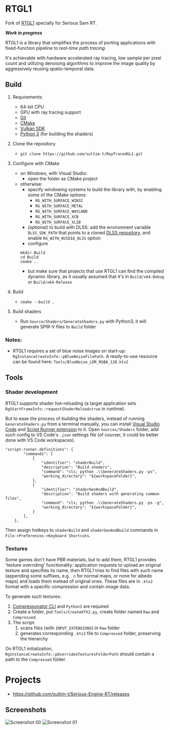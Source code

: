 # RTGL1

Fork of [RTGL1](https://github.com/sultim-t/RayTracedGL1) specially for Serious Sam RT.

***Work in progress***

RTGL1 is a library that simplifies the process of porting applications with fixed-function pipeline to *real-time path tracing*.

It's achievable with hardware accelerated ray tracing, low sample per pixel count and utilizing denoising algorithms to improve the image quality by aggressively reusing spatio-temporal data.


## Build
1. Requirements:
    * 64-bit CPU
    * GPU with ray tracing support
    * [Git](https://github.com/git-for-windows/git/releases)
    * [CMake](https://cmake.org/download/)
    * [Vulkan SDK](https://vulkan.lunarg.com/)
    * [Python 3](https://www.python.org/downloads/) (for building the shaders)
 
1. Clone the repository
    * `git clone https://github.com/sultim-t/RayTracedGL1.git`

1. Configure with CMake
    * on Windows, with Visual Studio: 
        * open the folder as CMake project
    * otherwise:
        * specify windowing systems to build the library with, by enabling some of the CMake options:
            * `RG_WITH_SURFACE_WIN32`
            * `RG_WITH_SURFACE_METAL`
            * `RG_WITH_SURFACE_WAYLAND`
            * `RG_WITH_SURFACE_XCB`
            * `RG_WITH_SURFACE_XLIB`
        * *(optional)* to build with DLSS: add the environment variable `DLSS_SDK_PATH` that points to a cloned [DLSS repository](https://github.com/NVIDIA/DLSS), and enable `RG_WITH_NVIDIA_DLSS` option    
        * configure
        ```
        mkdir Build
        cd Build
        cmake ..
        ```
        * but make sure that projects that use RTGL1 can find the compiled dynamic library, as it usually assumed that it's in `Build/x64-Debug` or `Build/x64-Release`

1. Build
    * `cmake --build .`

1. Build shaders
    * Run `Source/Shaders/GenerateShaders.py` with Python3, it will generate SPIR-V files to `Build` folder

### Notes:
* RTGL1 requires a set of blue noise images on start-up: `RgInstanceCreateInfo::pBlueNoiseFilePath`. A ready-to-use resource can be found here: `Tools/BlueNoise_LDR_RGBA_128.ktx2`


## Tools

### Shader development

RTGL1 supports shader hot-reloading (a target application sets `RgStartFrameInfo::requestShaderReload=true` in runtime).

But to ease the process of *building* the shaders, instead of running `GenerateShaders.py` from a terminal manually, you can install [Visual Studio Code](https://code.visualstudio.com/) and [Script Runner extension](https://marketplace.visualstudio.com/items?itemName=easterapps.script-runner) to it. Open `Sources/Shaders` folder, add such config to VS Code's `.json` settings file (of courser, it could be better done with VS Code workspaces).
```
"script-runner.definitions": {
        "commands": [
            {
                "identifier": "shaderBuild",
                "description": "Build shaders",
                "command": "cls; python .\\GenerateShaders.py -ps",
                "working_directory": "${workspaceFolder}",
            },
            {
                "identifier": "shaderGenAndBuild",
                "description": "Build shaders with generating common files",
                "command": "cls; python .\\GenerateShaders.py -ps -g",
                "working_directory": "${workspaceFolder}",
            }
        ],
    },
```
Then assign hotkeys to `shaderBuild` and `shaderGenAndBuild` commands in `File->Preferences->Keyboard Shortcuts`.

### Textures
Some games don't have PBR materials, but to add them, RTGL1 provides 'texture overriding' functionality: application requests to upload an original texture and specifies its name, then RTGL1 tries to find files with such name (appending some suffixes, e.g. `_n` for normal maps, or none for albedo maps) and loads them instead of original ones. These files are in `.ktx2` format with a specific compression and contain image data. 

To generate such textures: 
1. [Compressonator CLI](https://gpuopen.com/compressonator/) and `Python3` are required
1. Create a folder, put `Tools/CreateKTX2.py`, create folder named `Raw` and `Compressed`.
1. The script:
   1. scans files (with `INPUT_EXTENSIONS`) in `Raw` folder
   1. generates corresponding `.ktx2` file to `Compressed` folder, preserving the hierarchy

On RTGL1 initialization, `RgInstanceCreateInfo::pOverridenTexturesFolderPath` should contain a path to the `Compressed` folder. 



# Projects
* https://github.com/sultim-t/Serious-Engine-RT/releases

## Screenshots
![Screenshot 00](/Doc/Screenshots/Screenshot_00.png)
![Screenshot 01](/Doc/Screenshots/Screenshot_01.png)
